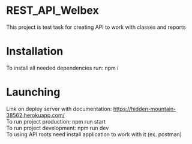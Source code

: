 # REST_API_Welbex
This project is test task for creating API to work with classes and reports
# Installation
To install all needed dependencies run: npm i
# Launching
Link on deploy server with documentation: https://hidden-mountain-38562.herokuapp.com/  
To run project production: npm run start  
To run project development: npm run dev  
To using API roots need install application to work with it (ex. postman)